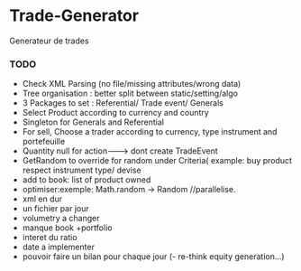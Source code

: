 # Trade-Generator
Generateur de trades

### TODO
- Check XML Parsing (no file/missing attributes/wrong data)
- Tree organisation : better split between static/setting/algo
- 3  Packages to set : Referential/ Trade event/ Generals
- Select Product according to currency and country
- Singleton for Generals and Referential
- For sell, Choose a trader according to currency, type instrument and portefeuille
- Quantity null for action---> dont create TradeEvent
- GetRandom to override for random under Criteria( example: buy product respect instrument type/ devise
- add to book: list of product owned 
- optimiser:exemple: Math.random  -> Random //parallelise.
- xml en dur
- un fichier par jour
- volumetry a changer
- manque book +portfolio
- interet du ratio
- date a implementer
- pouvoir faire un bilan pour chaque jour
(- re-think equity generation...)
